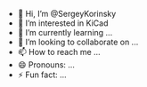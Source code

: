 - 👋 Hi, I’m @SergeyKorinsky
- 👀 I’m interested in KiCad
- 🌱 I’m currently learning ...
- 💞️ I’m looking to collaborate on ...
- 📫 How to reach me ...
- 😄 Pronouns: ...
- ⚡ Fun fact: ...

<!---
SergeyKorinsky/SergeyKorinsky is a ✨ special ✨ repository because its `README.md` (this file) appears on your GitHub profile.
You can click the Preview link to take a look at your changes.
--->
